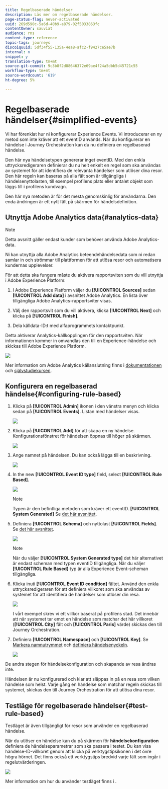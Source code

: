 ```yaml
---
title: Regelbaserade händelser
description: Läs mer om regelbaserade händelser.
page-status-flag: never-activated
uuid: 269d590c-5a6d-40b9-a879-02f5033863fc
contentOwner: sauviat
audience: rns
content-type: reference
topic-tags: journeys
discoiquuid: 5df34f55-135a-4ea8-afc2-f9427ce5ae7b
internal: n
snippet: y
translation-type: tm+mt
source-git-commit: 9c3b8f2d88646372e69ae4f24a5dbb5d45721c55
workflow-type: tm+mt
source-wordcount: '619'
ht-degree: 5%

---
```



# Regelbaserade händelser{#simplified-events}

Vi har förenklat hur ni konfigurerar Experience Events. Vi introducerar en ny metod som inte kräver att ett eventID används. När du konfigurerar en händelse i Journey Orchestration kan du nu definiera en regelbaserad händelse.

Den här nya händelsetypen genererar inget eventID. Med den enkla uttrycksredigeraren definierar du nu helt enkelt en regel som ska användas av systemet för att identifiera de relevanta händelser som utlöser dina resor. Den här regeln kan baseras på alla fält som är tillgängliga i händelsenyttolasten, till exempel profilens plats eller antalet objekt som läggs till i profilens kundvagn.

Den här nya metoden är för det mesta genomskinlig för användarna. Den enda ändringen är ett nytt fält på skärmen för händelsdefinition.

## Utnyttja Adobe Analytics data{#analytics-data}

>[!NOTE]
>
>Detta avsnitt gäller endast kunder som behöver använda Adobe Analytics-data.

Ni kan utnyttja alla Adobe Analytics beteendehändelsedata som ni redan samlar in och strömmar till plattformen för att utlösa resor och automatisera kundernas upplevelser.

För att detta ska fungera måste du aktivera rapportsviten som du vill utnyttja i Adobe Experience Platform:

1. I Adobe Experience Platform väljer du **[!UICONTROL Sources]** sedan **[!UICONTROL Add data]** i avsnittet Adobe Analytics. En lista över tillgängliga Adobe Analytics-rapportsviter visas.

1. Välj den rapportsvit som du vill aktivera, klicka **[!UICONTROL Next]** och klicka på **[!UICONTROL Finish]**.

1. Dela källdata-ID:t med alfaprogrammets kontaktpunkt.

Detta aktiverar Analytics-källkopplingen för den rapportsviten. När informationen kommer in omvandlas den till en Experience-händelse och skickas till Adobe Experience Platform.

![](../assets/alpha-event9.png)

Mer information om Adobe Analytics källanslutning finns i [dokumentationen](https://docs.adobe.com/help/en/experience-platform/sources/connectors/adobe-applications/analytics.html) och [självstudiekursen](https://docs.adobe.com/content/help/en/experience-platform/sources/ui-tutorials/create/adobe-applications/analytics.html).

## Konfigurera en regelbaserad händelse{#configuring-rule-based}

1. Klicka på **[!UICONTROL Admin]** ikonen i den vänstra menyn och klicka sedan på **[!UICONTROL Events]**. Listan med händelser visas.

   ![](../assets/alpha-event1.png)

1. Klicka på **[!UICONTROL Add]** för att skapa en ny händelse. Konfigurationsfönstret för händelsen öppnas till höger på skärmen.

   ![](../assets/alpha-event2.png)

1. Ange namnet på händelsen. Du kan också lägga till en beskrivning.

   ![](../assets/alpha-event3.png)

1. In the new **[!UICONTROL Event ID type]** field, select **[!UICONTROL Rule Based]**.

   ![](../assets/alpha-event4.png)

   >[!NOTE]
   >
   >Typen är den befintliga metoden som kräver ett eventID. **[!UICONTROL System Generated]** Se [det här avsnittet](../event/about-events.md).

1. Definiera **[!UICONTROL Schema]** och nyttolast **[!UICONTROL Fields]**. Se [det här avsnittet](../event/defining-the-payload-fields.md).

   ![](../assets/alpha-event5.png)

   >[!NOTE]
   >
   >När du väljer **[!UICONTROL System Generated type]** det här alternativet är endast scheman med typen eventID tillgängliga. När du väljer **[!UICONTROL Rule Based]** typ är alla Experience Event-scheman tillgängliga.

1. Klicka inuti **[!UICONTROL Event ID condition]** fältet. Använd den enkla uttrycksredigeraren för att definiera villkoret som ska användas av systemet för att identifiera de händelser som utlöser din resa.

   ![](../assets/alpha-event6.png)

   I vårt exempel skrev vi ett villkor baserat på profilens stad. Det innebär att när systemet tar emot en händelse som matchar det här villkoret (**[!UICONTROL City]** fält och **[!UICONTROL Paris]** värde) skickas den till Journey Orchestration.

1. Definiera **[!UICONTROL Namespace]** och **[!UICONTROL Key]**. Se [Markera namnutrymmet](../event/selecting-the-namespace.md) och [definiera händelsenyckeln](../event/defining-the-event-key.md).

   ![](../assets/alpha-event7.png)

De andra stegen för händelsekonfiguration och skapande av resa ändras inte.

Händelsen är nu konfigurerad och klar att släppas in på en resa som vilken händelse som helst. Varje gång en händelse som matchar regeln skickas till systemet, skickas den till Journey Orchestration för att utlösa dina resor.

## Testläge för regelbaserade händelser{#test-rule-based}

Testläget är även tillgängligt för resor som använder en regelbaserad händelse.

När du utlöser en händelse kan du på skärmen för **händelsekonfiguration** definiera de händelseparametrar som ska passera i testet. Du kan visa händelse-ID-villkoret genom att klicka på verktygstipsikonen i det övre högra hörnet. Det finns också ett verktygstips bredvid varje fält som ingår i regelutvärderingen.

![](../assets/alpha-event8.png)

Mer information om hur du använder testläget finns i [](../building-journeys/testing-the-journey.md).

